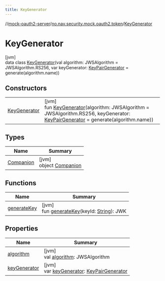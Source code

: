 ```yaml
---
title: KeyGenerator
---
```

//[mock-oauth2-server](../../../index.html)/[no.nav.security.mock.oauth2.token](../index.html)/[KeyGenerator](index.html)



# KeyGenerator



[jvm]\
data class [KeyGenerator](index.html)(val algorithm: JWSAlgorithm = JWSAlgorithm.RS256, var keyGenerator: [KeyPairGenerator](https://docs.oracle.com/javase/8/docs/api/java/security/KeyPairGenerator.html) = generate(algorithm.name))



## Constructors


| | |
|---|---|
| [KeyGenerator](-key-generator.html) | [jvm]<br>fun [KeyGenerator](-key-generator.html)(algorithm: JWSAlgorithm = JWSAlgorithm.RS256, keyGenerator: [KeyPairGenerator](https://docs.oracle.com/javase/8/docs/api/java/security/KeyPairGenerator.html) = generate(algorithm.name)) |


## Types


| Name | Summary |
|---|---|
| [Companion](-companion/index.html) | [jvm]<br>object [Companion](-companion/index.html) |


## Functions


| Name | Summary |
|---|---|
| [generateKey](generate-key.html) | [jvm]<br>fun [generateKey](generate-key.html)(keyId: [String](https://kotlinlang.org/api/latest/jvm/stdlib/kotlin/-string/index.html)): JWK |


## Properties


| Name | Summary |
|---|---|
| [algorithm](algorithm.html) | [jvm]<br>val [algorithm](algorithm.html): JWSAlgorithm |
| [keyGenerator](key-generator.html) | [jvm]<br>var [keyGenerator](key-generator.html): [KeyPairGenerator](https://docs.oracle.com/javase/8/docs/api/java/security/KeyPairGenerator.html) |

